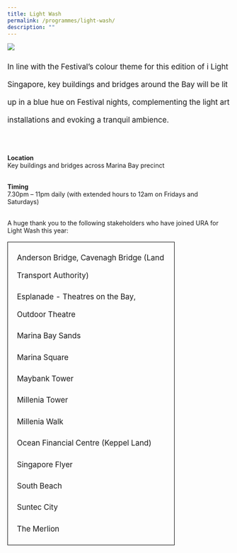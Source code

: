 ```yaml
---
title: Light Wash
permalink: /programmes/light-wash/
description: ""
---
```

<img src="/images/Programmes/lightwash.JPG">
<p style="font-size:17px; line-height:40px">
In line with the Festival’s colour theme for this edition of i Light Singapore, key buildings and bridges around the Bay will be lit up in a blue hue on Festival nights, complementing the light art installations and evoking a tranquil ambience.<br><br>
	
<b>Location</b><br>
Key buildings and bridges across Marina Bay precinct<br><br>

<b>Timing</b><br>
7.30pm – 11pm daily (with extended hours to 12am on Fridays and Saturdays)<br><br>
	
A huge thank you to the following stakeholders who have joined URA for Light Wash this year:
<table style="width:75%; font-size:17px;line-height:40px;border:1px solid black; border-collapse:separate; padding:10px">
	<tbody>
		<tr><td>Anderson Bridge, Cavenagh Bridge (Land Transport Authority)</td></tr>
		<tr><td>Esplanade - Theatres on the Bay, Outdoor Theatre</td></tr>
		<tr><td>Marina Bay Sands</td></tr>
		<tr><td>Marina Square</td></tr>
		<tr><td>Maybank Tower</td></tr>
		<tr><td>Millenia Tower</td></tr>
		<tr><td>Millenia Walk</td></tr>
		<tr><td>Ocean Financial Centre (Keppel Land)</td></tr>
		<tr><td>Singapore Flyer</td></tr>
		<tr><td>South Beach</td></tr>
		<tr><td>Suntec City</td></tr>
		<tr><td>The Merlion</td></tr>
		</tbody></table></p>